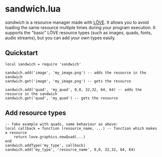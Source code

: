 # sandwich.lua

*sandwich* is a resource manager made with [LÖVE](https://love2d.org). 
It allows you to avoid loading the same resource multiple times during your program execution.
It supports the "basic" LÖVE resource types (such as images, quads, fonts, audio streams), but you can add your own types easily.
     
## Quickstart
```
local sandwich = require 'sandwich'     
     
sandwich.add('image', 'my_image.png') -- adds the resource in the sandwich     
sandwich.get('image', 'my_image.png') -- gets the resource     
      
sandwich.add('quad', 'my_quad', 0,0, 32,32, 64, 64) -- adds the resource in the sandwich     
sandwich.get('quad', 'my_quad') -- gets the resource     
```

## Add resource types
```     
-- fake example with quads, same behaviour as above:
local callback = function (resource_name, ...) -- function which makes a resource
	return love.graphics.newQuad(...)
end
sandwich.addType('my_type', callback)
sandwich.add('my_type', 'resource_name', 0,0, 32,32, 64, 64)
```